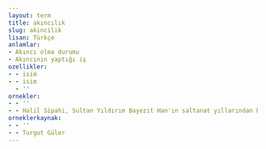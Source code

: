 ```yaml
---
layout: term
title: akıncılık
slug: akincilik
lisan: Türkçe
anlamlar:
- Akıncı olma durumu
- Akıncının yaptığı iş
ozellikler:
- - isim
- - isim
  - ''
ornekler:
- - ''
- - Halil Sipahi, Sultan Yıldırım Bayezit Han'ın saltanat yıllarından başlayarak Rumeli'de Mihaloğulları serdarlığında akıncılık yapmıştı.
orneklerkaynak:
- - ''
- - Turgut Güler
---
```

